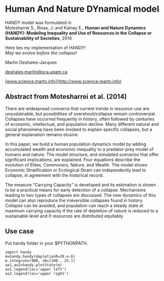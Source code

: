 Human And Nature DYnamical model
================================

HANDY model was formulated in  
Motesharrei S., Rivas, J. and Kalnay E., __Human and Nature Dynamics (HANDY): Modeling Inequality and Use of Resources in the Collapse or Sustainability of Societies__, 2014

Here lies my implementation of HANDY!  
_May we evolve before the collapse!_

Martin Deshaies-Jacques

[deshaies.martin@sca.uqam.ca](mailto:deshaies.martin@sca.uqam.ca)

[www.science.martn.info](http://www.science.martn.info)

Abstract from Motesharrei et al. (2014)
---------------------------------------
There are widespread concerns that current trends in resource-use are unsustainable, but possibilities of overshoot/collapse remain controversial. Collapses have occurred frequently in history, often followed by centuries of economic, intellectual, and population decline. Many different natural and social phenomena have been invoked to explain specific collapses, but a general explanation remains elusive.

In this paper, we build a human population dynamics model by adding accumulated wealth and economic inequality to a predator-prey model of humans and nature. The model structure, and simulated scenarios that offer significant implications, are explained. Four equations describe the evolution of Elites, Commoners, Nature, and Wealth. The model shows Economic Stratification or Ecological Strain can independently lead to collapse, in agreement with the historical record.

The measure “Carrying Capacity” is developed and its estimation is shown to be a practical means for early detection of a collapse. Mechanisms leading to two types of collapses are discussed. The new dynamics of this model can also reproduce the irreversible collapses found in history. Collapse can be avoided, and population can reach a steady state at maximum carrying capacity if the rate of depletion of nature is reduced to a sustainable level and if
resources are distributed equitably.

Use case
--------
Put handy folder in your $PYTHONPATH.

    import handy
    m=handy.handy(depletionR=20.e-6)
    m.integrate(900, x0=[100., 25.])
    ax1,ax2=handy.plotState(m)
    ax1.legend(loc='upper left')
    ax2.legend(loc='upper right')
